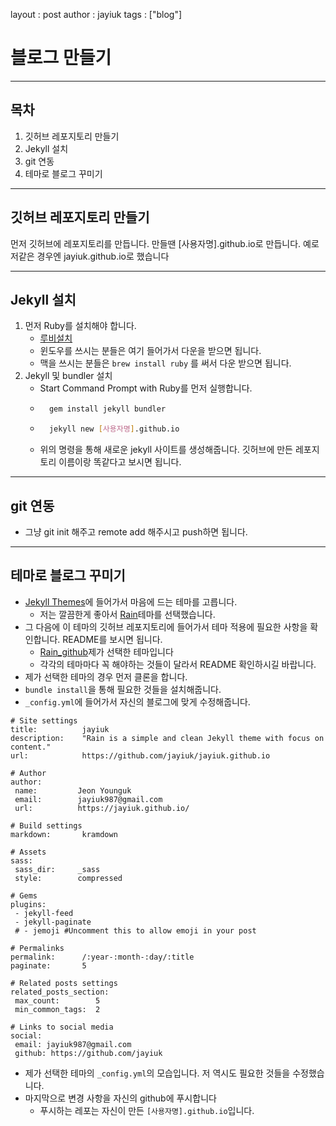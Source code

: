 layout : post
author : jayiuk
tags : ["blog"]

# 블로그 만들기
---

## 목차
1. 깃허브 레포지토리 만들기
2. Jekyll 설치
3. git 연동
4. 테마로 블로그 꾸미기

---
## 깃허브 레포지토리 만들기

먼저 깃허브에 레포지토리를 만듭니다.
만들땐 [사용자명].github.io로 만듭니다.
예로 저같은 경우엔 jayiuk.github.io로 했습니다

---
## Jekyll 설치

1. 먼저 Ruby를 설치해야 합니다.
    - [루비설치](https://rubyinstaller.org/)
    - 윈도우를 쓰시는 분들은 여기 들어가서 다운을 받으면 됩니다.
    - 맥을 쓰시는 분들은 `brew install ruby` 를 써서 다운 받으면 됩니다.
2. Jekyll 및 bundler 설치
    - Start Command Prompt with Ruby를 먼저 실행합니다.
    - ```bash
        gem install jekyll bundler
    - ```bash
        jekyll new [사용자명].github.io
    - 위의 명령을 통해 새로운 jekyll 사이트를 생성해줍니다. 깃허브에 만든 레포지토리 이름이랑 똑같다고 보시면 됩니다.
---
## git 연동
 - 그냥 git init 해주고 remote add 해주시고 push하면 됩니다.
---
## 테마로 블로그 꾸미기

 - [Jekyll Themes](http://jekyllthemes.org/)에 들어가서 마음에 드는 테마를 고릅니다.
   - 저는 깔끔한게 좋아서 [Rain](http://jekyllthemes.org/themes/rain/)테마를 선택했습니다.
 - 그 다음에 이 테마의 깃허브 레포지토리에 들어가서 테마 적용에 필요한 사항을 확인합니다. README를 보시면 됩니다.
   - [Rain_github](https://github.com/inelaah/rain)제가 선택한 테마입니다
   - 각각의 테마마다 꼭 해야하는 것들이 달라서 README 확인하시길 바랍니다.
 - 제가 선택한 테마의 경우 먼저 클론을 합니다.
 - `bundle install`을 통해 필요한 것들을 설치해줍니다.
 - `_config.yml`에 들어가서 자신의 블로그에 맞게 수정해줍니다.
 ```
 # Site settings
title:          jayiuk
description:    "Rain is a simple and clean Jekyll theme with focus on content."
url:            https://github.com/jayiuk/jayiuk.github.io

# Author
author:
  name:         Jeon Younguk
  email:        jayiuk987@gmail.com
  url:          https://jayiuk.github.io/

# Build settings
markdown:       kramdown

# Assets
sass:
  sass_dir:     _sass
  style:        compressed

# Gems
plugins:
  - jekyll-feed
  - jekyll-paginate
  # - jemoji #Uncomment this to allow emoji in your post

# Permalinks
permalink:      /:year-:month-:day/:title
paginate:       5

# Related posts settings
related_posts_section:
  max_count:        5
  min_common_tags:  2

# Links to social media
social:
  email: jayiuk987@gmail.com
  github: https://github.com/jayiuk
 ```
 - 제가 선택한 테마의 `_config.yml`의 모습입니다. 저 역시도 필요한 것들을 수정했습니다.
 - 마지막으로 변경 사항을 자신의 github에 푸시합니다
   - 푸시하는 레포는 자신이 만든 `[사용자명].github.io`입니다.